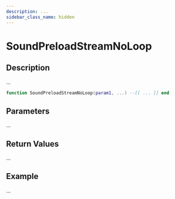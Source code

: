 ```yaml
---
description: ...
sidebar_class_name: hidden
---
```


# SoundPreloadStreamNoLoop

## Description

...

```lua
function SoundPreloadStreamNoLoop(param1, ...) --[[ ... ]] end
```

## Parameters

...

## Return Values

...

## Example

...

